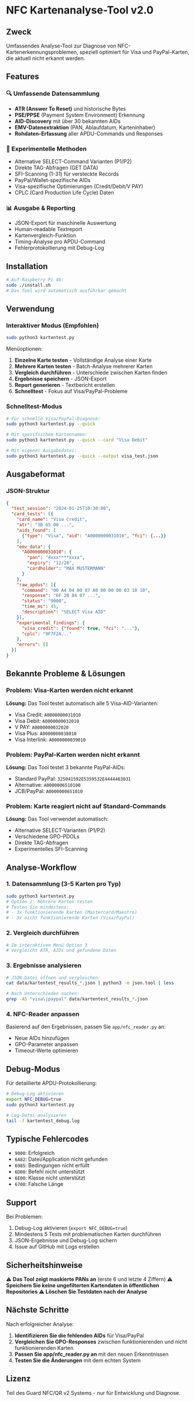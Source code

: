 # NFC Kartenanalyse-Tool v2.0

## Zweck
Umfassendes Analyse-Tool zur Diagnose von NFC-Kartenerkennungsproblemen, speziell optimiert für Visa und PayPal-Karten, die aktuell nicht erkannt werden.

## Features

### 🔍 Umfassende Datensammlung
- **ATR (Answer To Reset)** und historische Bytes
- **PSE/PPSE** (Payment System Environment) Erkennung
- **AID-Discovery** mit über 30 bekannten AIDs
- **EMV-Datenextraktion** (PAN, Ablaufdatum, Karteninhaber)
- **Rohdaten-Erfassung** aller APDU-Commands und Responses

### 🧪 Experimentelle Methoden
- Alternative SELECT-Command Varianten (P1/P2)
- Direkte TAG-Abfragen (GET DATA)
- SFI-Scanning (1-31) für versteckte Records
- PayPal/Wallet-spezifische AIDs
- Visa-spezifische Optimierungen (Credit/Debit/V PAY)
- CPLC (Card Production Life Cycle) Daten

### 📊 Ausgabe & Reporting
- JSON-Export für maschinelle Auswertung
- Human-readable Textreport
- Kartenvergleich-Funktion
- Timing-Analyse pro APDU-Command
- Fehlerprotokollierung mit Debug-Log

## Installation

```bash
# Auf Raspberry Pi 4b:
sudo ./install.sh
# Das Tool wird automatisch ausführbar gemacht
```

## Verwendung

### Interaktiver Modus (Empfohlen)
```bash
sudo python3 kartentest.py
```

Menüoptionen:
1. **Einzelne Karte testen** - Vollständige Analyse einer Karte
2. **Mehrere Karten testen** - Batch-Analyse mehrerer Karten
3. **Vergleich durchführen** - Unterschiede zwischen Karten finden
4. **Ergebnisse speichern** - JSON-Export
5. **Report generieren** - Textbericht erstellen
6. **Schnelltest** - Fokus auf Visa/PayPal-Probleme

### Schnelltest-Modus
```bash
# Für schnelle Visa/PayPal-Diagnose:
sudo python3 kartentest.py --quick

# Mit spezifischem Kartennamen:
sudo python3 kartentest.py --quick --card "Visa Debit"

# Mit eigener Ausgabedatei:
sudo python3 kartentest.py --quick --output visa_test.json
```

## Ausgabeformat

### JSON-Struktur
```json
{
  "test_session": "2024-01-25T10:30:00",
  "card_tests": [{
    "card_name": "Visa Credit",
    "atr": "3B 65 00 ...",
    "aids_found": [
      {"type": "Visa", "aid": "A0000000031010", "fci": {...}}
    ],
    "emv_data": {
      "A0000000031010": {
        "pan": "4xxx****xxxx",
        "expiry": "12/28",
        "cardholder": "MAX MUSTERMANN"
      }
    },
    "raw_apdus": [{
      "command": "00 A4 04 00 07 A0 00 00 00 03 10 10",
      "response": "6F 2B 84 07 ...",
      "status": "9000",
      "time_ms": 45,
      "description": "SELECT Visa AID"
    }],
    "experimental_findings": {
      "visa_credit": {"found": true, "fci": "..."},
      "cplc": "9F7F2A..."
    },
    "errors": []
  }]
}
```

## Bekannte Probleme & Lösungen

### Problem: Visa-Karten werden nicht erkannt
**Lösung:** Das Tool testet automatisch alle 5 Visa-AID-Varianten:
- Visa Credit: `A0000000031010`
- Visa Debit: `A0000000032010`
- V PAY: `A0000000032020`
- Visa Plus: `A0000000038010`
- Visa Interlink: `A0000000039010`

### Problem: PayPal-Karten werden nicht erkannt
**Lösung:** Das Tool testet 3 bekannte PayPal-AIDs:
- Standard PayPal: `325041592E5359532E4444463031`
- Alternative: `A0000006510100`
- JCB/PayPal: `A0000000651010`

### Problem: Karte reagiert nicht auf Standard-Commands
**Lösung:** Das Tool verwendet automatisch:
- Alternative SELECT-Varianten (P1/P2)
- Verschiedene GPO-PDOLs
- Direkte TAG-Abfragen
- Experimentelles SFI-Scanning

## Analyse-Workflow

### 1. Datensammlung (3-5 Karten pro Typ)
```bash
sudo python3 kartentest.py
# Option 2: Mehrere Karten testen
# Testen Sie mindestens:
# - 3x funktionierende Karten (Mastercard/Maestro)
# - 3x nicht funktionierende Karten (Visa/PayPal)
```

### 2. Vergleich durchführen
```bash
# Im interaktiven Menü Option 3
# Vergleicht ATR, AIDs und gefundene Daten
```

### 3. Ergebnisse analysieren
```bash
# JSON-Datei öffnen und vergleichen:
cat data/kartentest_results_*.json | python3 -m json.tool | less

# Nach Unterschieden suchen:
grep -A5 "visa\|paypal" data/kartentest_results_*.json
```

### 4. NFC-Reader anpassen
Basierend auf den Ergebnissen, passen Sie `app/nfc_reader.py` an:
- Neue AIDs hinzufügen
- GPO-Parameter anpassen
- Timeout-Werte optimieren

## Debug-Modus

Für detaillierte APDU-Protokollierung:
```bash
# Debug-Log aktivieren
export NFC_DEBUG=true
sudo python3 kartentest.py

# Log-Datei analysieren
tail -f kartentest_debug.log
```

## Typische Fehlercodes

- `9000`: Erfolgreich
- `6A82`: Datei/Application nicht gefunden
- `6985`: Bedingungen nicht erfüllt
- `6D00`: Befehl nicht unterstützt
- `6E00`: Klasse nicht unterstützt
- `6700`: Falsche Länge

## Support

Bei Problemen:
1. Debug-Log aktivieren (`export NFC_DEBUG=true`)
2. Mindestens 5 Tests mit problematischen Karten durchführen
3. JSON-Ergebnisse und Debug-Log sichern
4. Issue auf GitHub mit Logs erstellen

## Sicherheitshinweise

⚠️ **Das Tool zeigt maskierte PANs an** (erste 6 und letzte 4 Ziffern)
⚠️ **Speichern Sie keine ungefilterten Kartendaten in öffentlichen Repositories**
⚠️ **Löschen Sie Testdaten nach der Analyse**

## Nächste Schritte

Nach erfolgreicher Analyse:

1. **Identifizieren Sie die fehlenden AIDs** für Visa/PayPal
2. **Vergleichen Sie GPO-Responses** zwischen funktionierenden und nicht funktionierenden Karten
3. **Passen Sie app/nfc_reader.py an** mit den neuen Erkenntnissen
4. **Testen Sie die Änderungen** mit dem echten System

## Lizenz

Teil des Guard NFC/QR v2 Systems - nur für Entwicklung und Diagnose.